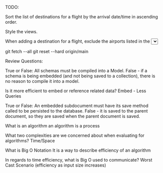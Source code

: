 TODO:

Sort the list of destinations for a flight by the arrival date/time in ascending order.

Style the views.

When adding a destination for a flight, exclude the airports listed in the <select> that have already been used by other destinations and/or the flight's airport.

git fetch --all
git reset --hard origin/main

Review Questions:

True or False: All schemas must be compiled into a Model.
False - if a schema is being embedded (and not being saved to a collection), there is no reason to compile it into a model.

Is it more efficient to embed or reference related data?
Embed - Less Queries

True or False: An embedded subdocument must have its save method called to be persisted to the database.
False - it is saved to the parent document, so they are saved when the parent document is saved.

What is an algorithm
an algorithm is a process

What two complexities are we concerned about when evaluating for algorithms?
Time/Space

What is Big O Notation
It is a way to describe efficiency of an algorithm

In regards to time efficiency, what is Big O used to communicate?
Worst Cast Scenario (efficiency as input size increases)